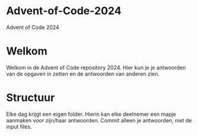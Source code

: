 # Advent-of-Code-2024
Advent of Code 2024

# Welkom
Welkom in de Advent of Code repository 2024. Hier kun je je antwoorden van de opgaven in zetten en de antwoorden van anderen zien.

# Structuur
Elke dag krijgt een eigen folder. Hierin kan elke deelnemer een mapje aanmaken voor zijn/haar antwoorden. Commit alleen je antwoorden, niet de input files.
